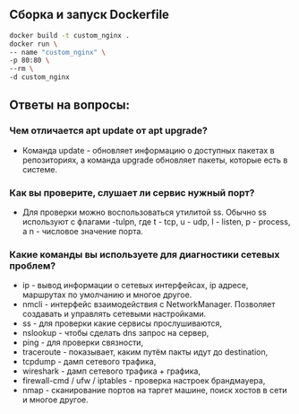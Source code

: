 ## Сборка и запуск Dockerfile
```bash
docker build -t custom_nginx .
docker run \
-- name "custom_nginx" \
-p 80:80 \
--rm \
-d custom_nginx
```

## Ответы на вопросы:
### Чем отличается apt update от apt upgrade?
- Команда update - обновляет информацию о доступных пакетах в репозиториях, а команда upgrade обновляет пакеты, которые есть в системе.

### Как вы проверите, слушает ли сервис нужный порт?
- Для проверки можно воспользоваться утилитой ss. Обычно ss используют с флагами -tulpn, где t - tcp, u - udp, l - listen, p - process, а n - числовое значение порта.

### Какие команды вы используете для диагностики сетевых проблем?
- ip - вывод информации о сетевых интерфейсах, ip адресе, маршрутах по умолчанию и многое другое.
-  nmcli - интерфейс взаимодействия с NetworkManager. Позволяет создавать и управлять сетевыми настройками.
- ss - для проверки какие сервисы прослушиваются,
- nslookup - чтобы сделать dns запрос на сервер,
- ping - для проверки связности,
- traceroute - показывает, каким путём пакты идут до destination,
- tcpdump - дамп сетевого трафика,
- wireshark - дамп сетевого трафика + графика,
- firewall-cmd / ufw / iptables - проверка настроек брандмауера,
- nmap - сканирование портов на таргет машине, поиск хостов в сети и многое другое.
